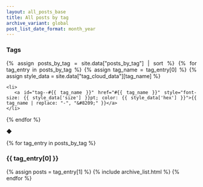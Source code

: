 ```yaml
---
layout: all_posts_base
title: All posts by tag
archive_variant: global
post_list_date_format: month_year
---
```


<h3>Tags</h3>

<style>
  #tag--python {
    line-height: 140%;
  }

  #tag_cloud {
    text-align: justify;
    list-style-type: none;
    padding-left: 0px !important;
  }

  /* Ensure they all display in a line */
  #tag_cloud li {
    display: inline;
  }
</style>

<ul id="tag_cloud">
  {% assign posts_by_tag = site.data["posts_by_tag"] | sort %}
  {% for tag_entry in posts_by_tag %}
    {% assign tag_name = tag_entry[0] %}
    {% assign style_data = site.data["tag_cloud_data"][tag_name] %}

    <li>
      <a id="tag--#{{ tag_name }}" href="#{{ tag_name }}" style="font-size: {{ style_data['size'] }}pt; color: {{ style_data['hex'] }}">{{ tag_name | replace: "-", "&#8209;" }}</a>
    </li>
  {% endfor %}
</ul>

<div class="post__separator" aria-hidden="true">&#9670;</div>

{% for tag_entry in posts_by_tag %}
  <h3 id="{{ tag_entry[0] }}">{{ tag_entry[0] }}</h3>

  {% assign posts = tag_entry[1] %}
  {% include archive_list.html %}
{% endfor %}
